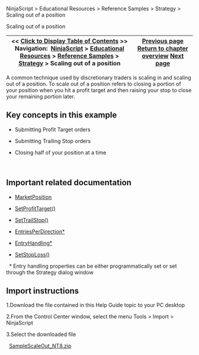 ﻿
NinjaScript \> Educational Resources \> Reference Samples \> Strategy \> Scaling out of a position

Scaling out of a position

| \<\< [Click to Display Table of Contents](scaling_out_of_a_position.md) \>\> **Navigation:**     [NinjaScript](ninjascript-1.md) \> [Educational Resources](educational_resources-1.md) \> [Reference Samples](reference_samples-1.md) \> [Strategy](strategy2-1.md) \> Scaling out of a position | [Previous page](rounding_values_to_the_nearest-1.md) [Return to chapter overview](strategy2-1.md) [Next page](separating_logic_to_either_cal-1.md) |
| --- | --- |
A common technique used by discretionary traders is scaling in and scaling out of a position. To scale out of a position refers to closing a portion of your position when you hit a profit target and then raising your stop to close your remaining portion later.
 
## Key concepts in this example
- Submitting Profit Target orders

- Submitting Trailing Stop orders

- Closing half of your position at a time

 
## Important related documentation
- [MarketPosition](position_marketposition-1.md)

- [SetProfitTarget()](setprofittarget-1.md)

- [SetTrailStop()](settrailstop-1.md)

- [EntriesPerDirection\*](entriesperdirection-1.md)

- [EntryHandling\*](entryhandling-1.md)

- [SetStopLoss()](setstoploss-1.md)

 
\* Entry handling properties can be either programmatically set or set through the Strategy dialog window
 
## Import instructions
1\.Download the file contained in this Help Guide topic to your PC desktop

2\.From the Control Center window, select the menu Tools \> Import \> NinjaScript

3\.Select the downloaded file

 
[SampleScaleOut\_NT8\.zip](samples/SampleScaleOut_NT8.zip)
